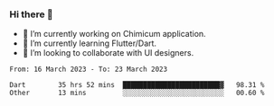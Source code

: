 ### Hi there 👋

<!--
**devcat37/devcat37** is a ✨ _special_ ✨ repository because its `README.md` (this file) appears on your GitHub profile.-->


- 🔭 I’m currently working on Chimicum application.
- 🌱 I’m currently learning Flutter/Dart.
- 👯 I’m looking to collaborate with UI designers.
<!-- - 🤔 I’m looking for help with ... -->

<!--START_SECTION:waka-->

```text
From: 16 March 2023 - To: 23 March 2023

Dart        35 hrs 52 mins  ████████████████████████▓   98.31 %
Other       13 mins         ░░░░░░░░░░░░░░░░░░░░░░░░░   00.60 %
```

<!--END_SECTION:waka-->
